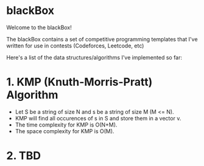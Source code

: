 # blackBox

Welcome to the blackBox!

The blackBox contains a set of competitive programming templates that I've written for use in contests (Codeforces, Leetcode, etc)

Here's a list of the data structures/algorithms I've implemented so far:

# 1. KMP (Knuth-Morris-Pratt) Algorithm
- Let S be a string of size N and s be a string of size M (M <= N).
- KMP will find all occurences of s in S and store them in a vector v.
- The time complexity for KMP is O(N+M).
- The space complexity for KMP is O(M).
# 2. TBD
